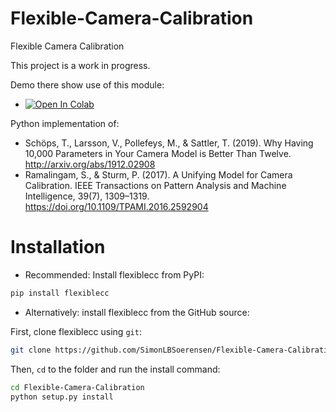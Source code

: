 # Flexible-Camera-Calibration
Flexible Camera Calibration

This project is a work in progress.

Demo there show use of this module:
- [![Open In Colab](https://colab.research.google.com/assets/colab-badge.svg)](https://colab.research.google.com/github/SimonLBSoerensen/Flexible-Camera-Calibration/blob/master/Demos/FlexibleCameraCalibration.ipynb)

Python implementation of:
- Schöps, T., Larsson, V., Pollefeys, M., & Sattler, T. (2019). Why Having 10,000 Parameters in Your Camera Model is Better Than Twelve. http://arxiv.org/abs/1912.02908
- Ramalingam, S., & Sturm, P. (2017). A Unifying Model for Camera Calibration. IEEE Transactions on Pattern Analysis and Machine Intelligence, 39(7), 1309–1319. https://doi.org/10.1109/TPAMI.2016.2592904

# Installation
- Recommended: Install flexiblecc from PyPI: 
```sh
pip install flexiblecc
```
- Alternatively: install flexiblecc from the GitHub source:

First, clone flexiblecc using `git`:

```sh
git clone https://github.com/SimonLBSoerensen/Flexible-Camera-Calibration
```

Then, `cd` to the folder and run the install command:
```sh
cd Flexible-Camera-Calibration
python setup.py install
```
